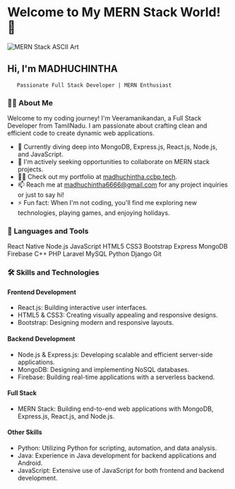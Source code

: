 # Welcome to My MERN Stack World! 🚀

![MERN Stack ASCII Art](<https://camo.githubusercontent.com/37fe18f5827cf78d8b5ff37d0ba92b8baaabc2b9c86ffe3d3f08540fd4e25bd6/68747470733a2f2f7265732e636c6f7564696e6172792e636f6d2f64706366796e3373692f696d6167652f75706c6f61642f76313639313439303539352f75706c6f6164732f706f7274666f6c696f2f657870657269656e63655f6c38733963642e706e67>)

## Hi, I'm MADHUCHINTHA

       Passionate Full Stack Developer | MERN Enthusiast

### 🙋‍♂️ About Me

Welcome to my coding journey! I'm Veeramanikandan, a Full Stack Developer from TamilNadu. I am passionate about crafting clean and efficient code to create dynamic web applications.

- 🌱 Currently diving deep into MongoDB, Express.js, React.js, Node.js, and JavaScript.
- 👯 I'm actively seeking opportunities to collaborate on MERN stack projects.
- 👨‍💻 Check out my portfolio at [madhuchintha.ccbp.tech](https://madhuchintha.ccbp.tech).
- 📫 Reach me at madhuchintha6666@gmail.com for any project inquiries or just to say hi!
- ⚡ Fun fact: When I'm not coding, you'll find me exploring new technologies, playing games, and enjoying holidays.

### 🚀 Languages and Tools

React Native Node.js JavaScript HTML5 CSS3 Bootstrap Express MongoDB Firebase C++ PHP Laravel MySQL Python Django Git

### 🛠️ Skills and Technologies

#### Frontend Development
- React.js: Building interactive user interfaces.
- HTML5 & CSS3: Creating visually appealing and responsive designs.
- Bootstrap: Designing modern and responsive layouts.

#### Backend Development
- Node.js & Express.js: Developing scalable and efficient server-side applications.
- MongoDB: Designing and implementing NoSQL databases.
- Firebase: Building real-time applications with a serverless backend.

#### Full Stack
- MERN Stack: Building end-to-end web applications with MongoDB, Express.js, React.js, and Node.js.

#### Other Skills
- Python: Utilizing Python for scripting, automation, and data analysis.
- Java: Experience in Java development for backend applications and Android.
- JavaScript: Extensive use of JavaScript for both frontend and backend development.
